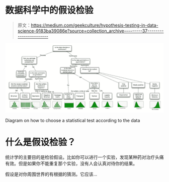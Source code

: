 # 数据科学中的假设检验

> 原文：<https://medium.com/geekculture/hypothesis-testing-in-data-science-9183ba39086e?source=collection_archive---------37----------------------->

![](img/d177fa7cedab557d0e08a6dba23bff28.png)

Diagram on how to choose a statistical test according to the data

# 什么是假设检验？

统计学的主要目的是检验假设。比如你可以进行一个实验，发现某种药对治疗头痛有效。但是如果你不能重复那个实验，没有人会认真对待你的结果。

假设是对你周围世界的有根据的猜测。它应该…